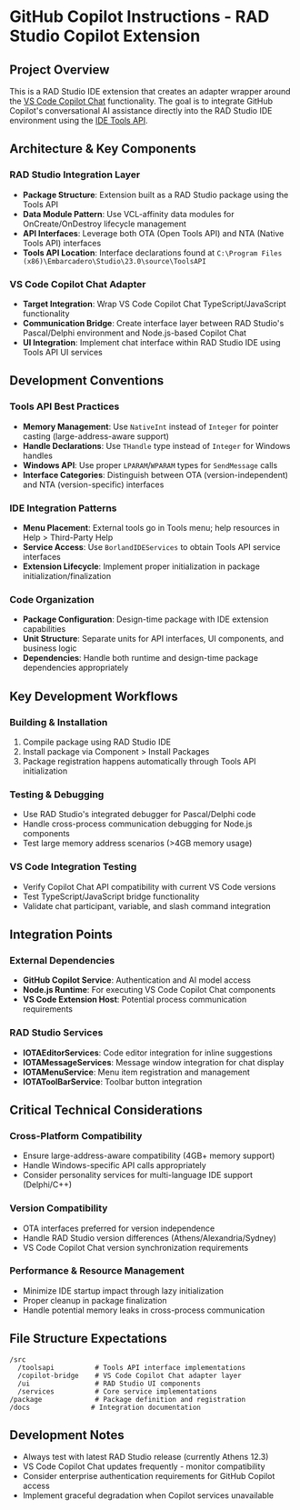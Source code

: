 # GitHub Copilot Instructions - RAD Studio Copilot Extension

## Project Overview

This is a RAD Studio IDE extension that creates an adapter wrapper around the [VS Code Copilot Chat](https://github.com/microsoft/vscode-copilot-chat) functionality. The goal is to integrate GitHub Copilot's conversational AI assistance directly into the RAD Studio IDE environment using the [IDE Tools API](https://docwiki.embarcadero.com/RADStudio/Athens/en/Extending_the_IDE_Using_the_Tools_API).

## Architecture & Key Components

### RAD Studio Integration Layer

- **Package Structure**: Extension built as a RAD Studio package using the Tools API
- **Data Module Pattern**: Use VCL-affinity data modules for OnCreate/OnDestroy lifecycle management
- **API Interfaces**: Leverage both OTA (Open Tools API) and NTA (Native Tools API) interfaces
- **Tools API Location**: Interface declarations found at `C:\Program Files (x86)\Embarcadero\Studio\23.0\source\ToolsAPI`

### VS Code Copilot Chat Adapter

- **Target Integration**: Wrap VS Code Copilot Chat TypeScript/JavaScript functionality
- **Communication Bridge**: Create interface layer between RAD Studio's Pascal/Delphi environment and Node.js-based Copilot Chat
- **UI Integration**: Implement chat interface within RAD Studio IDE using Tools API UI services

## Development Conventions

### Tools API Best Practices

- **Memory Management**: Use `NativeInt` instead of `Integer` for pointer casting (large-address-aware support)
- **Handle Declarations**: Use `THandle` type instead of `Integer` for Windows handles
- **Windows API**: Use proper `LPARAM`/`WPARAM` types for `SendMessage` calls
- **Interface Categories**: Distinguish between OTA (version-independent) and NTA (version-specific) interfaces

### IDE Integration Patterns

- **Menu Placement**: External tools go in Tools menu; help resources in Help > Third-Party Help
- **Service Access**: Use `BorlandIDEServices` to obtain Tools API service interfaces
- **Extension Lifecycle**: Implement proper initialization in package initialization/finalization

### Code Organization

- **Package Configuration**: Design-time package with IDE extension capabilities
- **Unit Structure**: Separate units for API interfaces, UI components, and business logic
- **Dependencies**: Handle both runtime and design-time package dependencies appropriately

## Key Development Workflows

### Building & Installation

1. Compile package using RAD Studio IDE
2. Install package via Component > Install Packages
3. Package registration happens automatically through Tools API initialization

### Testing & Debugging

- Use RAD Studio's integrated debugger for Pascal/Delphi code
- Handle cross-process communication debugging for Node.js components
- Test large memory address scenarios (>4GB memory usage)

### VS Code Integration Testing

- Verify Copilot Chat API compatibility with current VS Code versions
- Test TypeScript/JavaScript bridge functionality
- Validate chat participant, variable, and slash command integration

## Integration Points

### External Dependencies

- **GitHub Copilot Service**: Authentication and AI model access
- **Node.js Runtime**: For executing VS Code Copilot Chat components
- **VS Code Extension Host**: Potential process communication requirements

### RAD Studio Services

- **IOTAEditorServices**: Code editor integration for inline suggestions
- **IOTAMessageServices**: Message window integration for chat display
- **IOTAMenuService**: Menu item registration and management
- **IOTAToolBarService**: Toolbar button integration

## Critical Technical Considerations

### Cross-Platform Compatibility

- Ensure large-address-aware compatibility (4GB+ memory support)
- Handle Windows-specific API calls appropriately
- Consider personality services for multi-language IDE support (Delphi/C++)

### Version Compatibility

- OTA interfaces preferred for version independence
- Handle RAD Studio version differences (Athens/Alexandria/Sydney)
- VS Code Copilot Chat version synchronization requirements

### Performance & Resource Management

- Minimize IDE startup impact through lazy initialization
- Proper cleanup in package finalization
- Handle potential memory leaks in cross-process communication

## File Structure Expectations

```
/src
  /toolsapi          # Tools API interface implementations
  /copilot-bridge    # VS Code Copilot Chat adapter layer
  /ui                # RAD Studio UI components
  /services          # Core service implementations
/package             # Package definition and registration
/docs               # Integration documentation
```

## Development Notes

- Always test with latest RAD Studio release (currently Athens 12.3)
- VS Code Copilot Chat updates frequently - monitor compatibility
- Consider enterprise authentication requirements for GitHub Copilot access
- Implement graceful degradation when Copilot services unavailable
